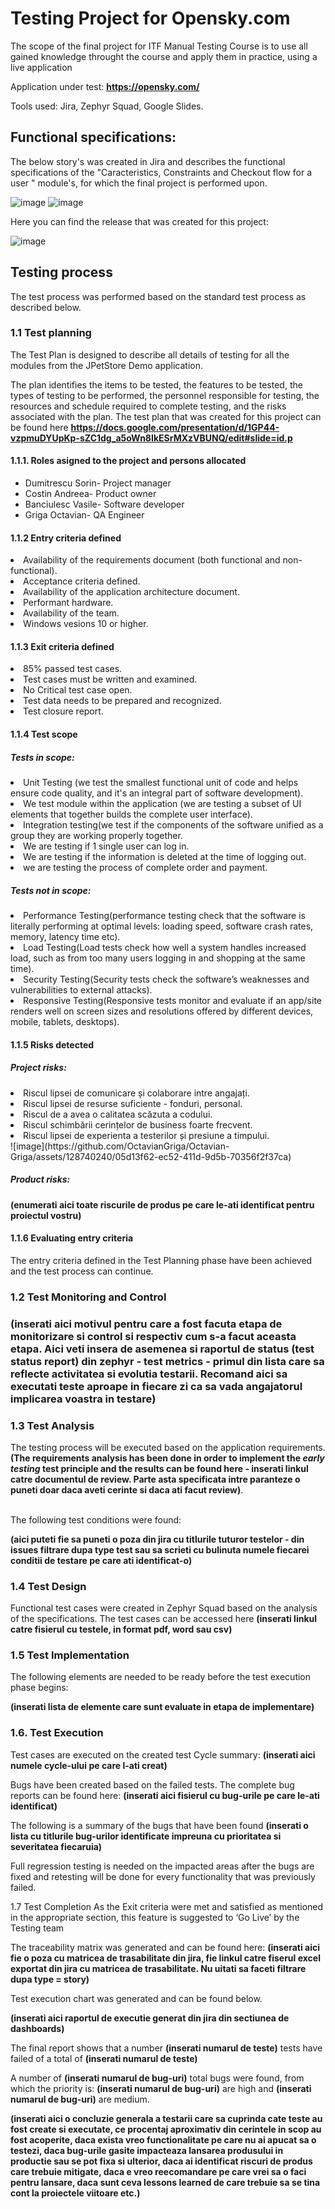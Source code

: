 <h1>Testing Project for Opensky.com</h1>

The scope of the final project for ITF Manual Testing Course is to use all gained knowledge throught the course and apply them in practice, using a live application

Application under test: **https://opensky.com/**

Tools used: Jira, Zephyr Squad, Google Slides.

**<h2>Functional specifications:</h2>**

The below story's was created in Jira and describes the functional specifications of the "Caracteristics, Constraints and Checkout flow for a user " module's, for which the final project is performed upon.

![image](https://github.com/OctavianGriga/Octavian-Griga/assets/128740240/9a7641f8-cd2e-4852-a568-fd93d47e3df3)
![image](https://github.com/OctavianGriga/Octavian-Griga/assets/128740240/47ff00b1-d46a-453a-bb8a-28a35dde2e8b)

Here you can find the release that was created for this project:

![image](https://github.com/OctavianGriga/Octavian-Griga/assets/128740240/e644eb56-4575-4dd7-b37b-eeb6ea59c64e)




**<h2>Testing process</h2>**

The test process was performed based on the standard test process as described below.

**<h3>1.1 Test planning</h3>**

The Test Plan is designed to describe all details of testing for all the modules from the JPetStore Demo application.

The plan identifies the items to be tested, the features to be tested, the types of testing to be performed, the personnel responsible for testing, the resources and schedule required to complete testing, and the risks associated with the plan. The test plan that was created for this project can be found here **https://docs.google.com/presentation/d/1GP44-vzpmuDYUpKp-sZC1dg_a5oWn8IkESrMXzVBUNQ/edit#slide=id.p**

**<h4>1.1.1. Roles asigned to the project and persons allocated</h4>**

<ul>
  <li>Dumitrescu Sorin- Project manager</li> 
 <li>Costin Andreea- Product owner</li>
 <li>Banciulesc Vasile- Software developer</li>
 <li>Griga Octavian- QA Engineer</li>
</ul>

**<h4> 1.1.2 Entry criteria defined </h4>**

  <li>Availability of the requirements document (both functional and non-functional).</li>
  <li>Acceptance criteria defined.</li>
  <li>Availability of the application architecture document.</li>
  <li>Performant hardware.</li>
  <li>Availability of the team.</li>
  <li>Windows vesions 10 or higher.</li>

**<h4> 1.1.3 Exit criteria defined </h4>**

  <li>85% passed test cases.</li>
  <li>Test cases must be written and examined.</li>
  <li>No Critical test case open.</li>
  <li>Test data needs to be prepared and recognized.</li>
  <li>Test closure report.</li>

**<h4> 1.1.4 Test scope</h4>**

**<h5> Tests in scope: </h5>**

  <li>Unit Testing (we test the smallest functional unit of code and helps ensure code quality, and it's an integral part of software development).</li>
  <li>We test module within the application (we are testing a subset of UI elements that together builds the complete user interface).</li>
  <li>Integration testing(we test if the components of the software unified as a group they are working properly together.</li>
  <li>We are testing if 1 single user can log in.</li>
  <li>We are testing if the information is deleted at the time of logging out.</li>
  <li>we are testing the process of complete order and payment.</li>

**<h5>Tests not in scope: </h5>**

  <li>Performance Testing(performance testing check that the software is literally performing at optimal levels: loading speed, software crash rates, memory, latency time etc).</li>
  <li>Load Testing(Load tests check how well a system handles increased load, such as from too many users logging in and shopping at the same time).</li>
  <li>Security Testing(Security tests check the software’s weaknesses and vulnerabilities to external attacks).</li>
  <li>Responsive Testing(Responsive tests monitor and evaluate if an app/site renders well on screen sizes and resolutions offered by different devices, mobile, tablets, desktops).</li>

<h4>1.1.5 Risks detected</h4>

**<h5>Project risks:</h5>**

<li>Riscul lipsei de comunicare și colaborare intre angajați.</li>
<li>Riscul lipsei de resurse suficiente - fonduri, personal.</li>
<li>Riscul de a avea o calitatea scăzuta a codului.</li>
<li>Riscul schimbării cerințelor de business foarte frecvent.</li>
<li>Riscul lipsei de experienta a testerilor și presiune a timpului.</li>
![image](https://github.com/OctavianGriga/Octavian-Griga/assets/128740240/05d13f62-ec52-411d-9d5b-70356f2f37ca)
 

<h5> Product risks: </h5>

**(enumerati aici toate riscurile de produs pe care le-ati identificat pentru proiectul vostru)**

<h4>1.1.6 Evaluating entry criteria</h4>

The entry criteria defined in the Test Planning phase have been achieved and the test process can continue.

<h3>1.2 Test Monitoring and Control<h3>

**(inserati aici motivul pentru care a fost facuta etapa de monitorizare si control si respectiv cum s-a facut aceasta etapa. Aici veti insera de asemenea si raportul de status (test status report) din zephyr - test metrics - primul din lista care sa reflecte activitatea si evolutia testarii. Recomand aici sa executati teste aproape in fiecare zi ca sa vada angajatorul implicarea voastra in testare)**

<h3> 1.3 Test Analysis </h3>
The testing process will be executed based on the application requirements. <b>(The requirements analysis has been done in order to implement the <i>early testing</i> test principle and the results can be found here - inserati linkul catre documentul de review. Parte asta specificata intre paranteze o puneti doar daca aveti cerinte si daca ati facut review)</b>. <br><br>

The following test conditions were found: <br>

**(aici puteti fie sa puneti o poza din jira cu titlurile tuturor testelor - din issues filtrare dupa type test sau sa scrieti cu bulinuta numele fiecarei conditii de testare pe care ati identificat-o)**

<h3>1.4 Test Design</h3>

Functional test cases were created in Zephyr Squad based on the analysis of the specifications. The test cases can be accessed here **(inserati linkul catre fisierul cu testele, in format pdf, word sau csv)**

<h3>1.5 Test Implementation</h3>

The following elements are needed to be ready before the test execution phase begins:

**(inserati lista de elemente care sunt evaluate in etapa de implementare)**

<h3>1.6. Test Execution </h3>

Test cases are executed on the created test Cycle summary: **(inserati aici numele cycle-ului pe care l-ati creat)**

Bugs have been created based on the failed tests. The complete bug reports can be found here: **(inserati aici fisierul cu bug-urile pe care le-ati identificat)**

The following is a summary of the bugs that have been found
**(inserati o lista cu titlurile bug-urilor identificate impreuna cu prioritatea si severitatea fiecaruia)**

Full regression testing is needed on the impacted areas after the bugs are fixed and retesting will be done for every functionality that was previously failed.

1.7 Test Completion
As the Exit criteria were met and satisfied as mentioned in the appropriate section, this feature is suggested to ‘Go Live’ by the Testing team

The traceability matrix was generated and can be found here: **(inserati aici fie o poza cu matricea de trasabilitate din jira, fie linkul catre fiserul excel exportat din jira cu matricea de trasabilitate. Nu uitati sa faceti filtrare dupa type = story)**

Test execution chart was generated and can be found below. 

**(inserati aici raportul de executie generat din jira din sectiunea de dashboards)**

The final report shows that a number **(inserati numarul de teste)** tests have failed of a total of **(inserati numarul de teste)**

A number of **(inserati numarul de bug-uri)** total bugs were found, from which the priority is: **(inserati numarul de bug-uri)** are high and **(inserati numarul de bug-uri)** are medium.

**(inserati aici o concluzie generala a testarii care sa cuprinda cate teste au fost create si executate, ce procentaj aproximativ din cerintele in scop au fost acoperite, daca exista vreo functionalitate pe care nu ai apucat sa o testezi, daca bug-urile gasite impacteaza lansarea produsului in productie sau se pot fixa si ulterior, daca ai identificat riscuri de produs care trebuie mitigate, daca e vreo reecomandare pe care vrei sa o faci pentru lansare, daca sunt ceva lessons learned de care trebuie sa se tina cont la proiectele viitoare etc.)**
